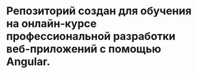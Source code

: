 # Репозиторий создан для обучения на онлайн‑курсе профессиональной разработки веб-приложений с помощью Angular.
